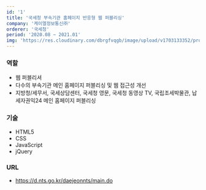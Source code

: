 ```yaml
---
id: '1'
title: '국세청 부속기관 홈페이지 반응형 웹 퍼블리싱'
company: '케이엘정보통신㈜'
orderer: '국세청'
period: '2020.08 ~ 2021.01'
img: 'https://res.cloudinary.com/dbrgfvqgb/image/upload/v1703133352/project_1-min_etxptn.png'
---
```


### 역할

- 웹 퍼블리셔
- 다수의 부속기관 메인 홈페이지 퍼블리싱 및 웹 접근성 개선
- 지방청/세무서, 국세상담센터, 국세청 영문, 국세청 동영상 TV, 국립조세박물관, 납세자권익24 메인 홈페이지 퍼블리싱

### 기술
- HTML5
- CSS
- JavaScript
- jQuery

### URL

- https://d.nts.go.kr/daejeonnts/main.do
